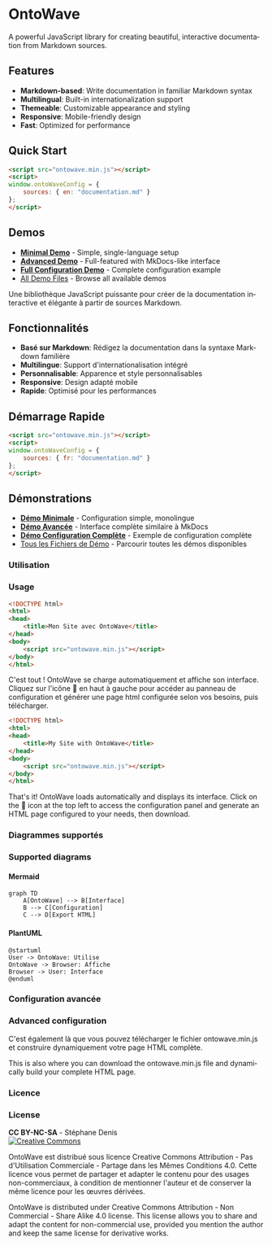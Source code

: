 # OntoWave

<div lang="en">
A powerful JavaScript library for creating beautiful, interactive documentation from Markdown sources.

## Features

- **Markdown-based**: Write documentation in familiar Markdown syntax
- **Multilingual**: Built-in internationalization support
- **Themeable**: Customizable appearance and styling
- **Responsive**: Mobile-friendly design
- **Fast**: Optimized for performance

## Quick Start

```html
<script src="ontowave.min.js"></script>
<script>
window.ontoWaveConfig = {
    sources: { en: "documentation.md" }
};
</script>
```

## Demos

- **[Minimal Demo](demo/minimal-demo.html)** - Simple, single-language setup
- **[Advanced Demo](demo/advanced-demo.html)** - Full-featured with MkDocs-like interface
- **[Full Configuration Demo](demo/full-config.html)** - Complete configuration example
- [All Demo Files](demo/) - Browse all available demos
</div>

<div lang="fr">
Une bibliothèque JavaScript puissante pour créer de la documentation interactive et élégante à partir de sources Markdown.

## Fonctionnalités

- **Basé sur Markdown**: Rédigez la documentation dans la syntaxe Markdown familière
- **Multilingue**: Support d'internationalisation intégré
- **Personnalisable**: Apparence et style personnalisables
- **Responsive**: Design adapté mobile
- **Rapide**: Optimisé pour les performances

## Démarrage Rapide

```html
<script src="ontowave.min.js"></script>
<script>
window.ontoWaveConfig = {
    sources: { fr: "documentation.md" }
};
</script>
```

## Démonstrations

- **[Démo Minimale](demo/minimal-demo.html)** - Configuration simple, monolingue
- **[Démo Avancée](demo/advanced-demo.html)** - Interface complète similaire à MkDocs
- **[Démo Configuration Complète](demo/full-config.html)** - Exemple de configuration complète
- [Tous les Fichiers de Démo](demo/) - Parcourir toutes les démos disponibles
</div>

### Utilisation

<div lang="en">

### Usage

</div>

```html
<!DOCTYPE html>
<html>
<head>
    <title>Mon Site avec OntoWave</title>
</head>
<body>
    <script src="ontowave.min.js"></script>
</body>
</html>
```

C'est tout ! OntoWave se charge automatiquement et affiche son interface. Cliquez sur l'icône 🌊 en haut à gauche pour accéder au panneau de configuration et générer une page html configurée selon vos besoins, puis télécharger.

<div lang="en">

```html
<!DOCTYPE html>
<html>
<head>
    <title>My Site with OntoWave</title>
</head>
<body>
    <script src="ontowave.min.js"></script>
</body>
</html>
```

That's it! OntoWave loads automatically and displays its interface. Click on the 🌊 icon at the top left to access the configuration panel and generate an HTML page configured to your needs, then download.

</div>

### Diagrammes supportés

<div lang="en">

### Supported diagrams

</div>

#### Mermaid

```mermaid
graph TD
    A[OntoWave] --> B[Interface]
    B --> C[Configuration]
    C --> D[Export HTML]
```

#### PlantUML

```plantuml
@startuml
User -> OntoWave: Utilise
OntoWave -> Browser: Affiche
Browser -> User: Interface
@enduml
```

### Configuration avancée

<div lang="en">

### Advanced configuration

</div>

C'est également là que vous pouvez télécharger le fichier ontowave.min.js et construire dynamiquement votre page HTML complète.

<div lang="en">

This is also where you can download the ontowave.min.js file and dynamically build your complete HTML page.

</div>

### Licence

<div lang="en">

### License

</div>

**CC BY-NC-SA** - Stéphane Denis  
[![Creative Commons](https://i.creativecommons.org/l/by-nc-sa/4.0/88x31.png)](https://github.com/stephanedenis/OntoWave)

OntoWave est distribué sous licence Creative Commons Attribution - Pas d'Utilisation Commerciale - Partage dans les Mêmes Conditions 4.0. Cette licence vous permet de partager et adapter le contenu pour des usages non-commerciaux, à condition de mentionner l'auteur et de conserver la même licence pour les œuvres dérivées.

<div lang="en">

OntoWave is distributed under Creative Commons Attribution - Non Commercial - Share Alike 4.0 license. This license allows you to share and adapt the content for non-commercial use, provided you mention the author and keep the same license for derivative works.

</div>


